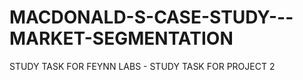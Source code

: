 # MACDONALD-S-CASE-STUDY---MARKET-SEGMENTATION
STUDY TASK FOR FEYNN LABS - STUDY TASK FOR PROJECT 2
